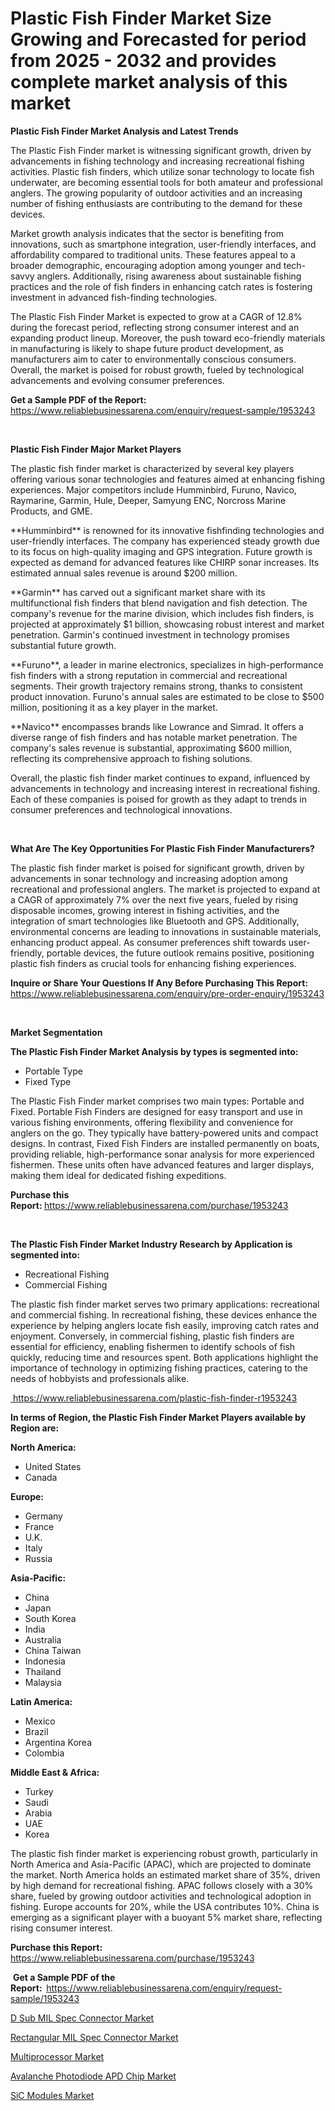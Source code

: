 <p><h1>Plastic Fish Finder Market Size Growing and Forecasted for period from 2025 - 2032 and provides complete market analysis of this market</h1></p><p><strong>Plastic Fish Finder Market Analysis and Latest Trends</strong></p>
<p><p>The Plastic Fish Finder market is witnessing significant growth, driven by advancements in fishing technology and increasing recreational fishing activities. Plastic fish finders, which utilize sonar technology to locate fish underwater, are becoming essential tools for both amateur and professional anglers. The growing popularity of outdoor activities and an increasing number of fishing enthusiasts are contributing to the demand for these devices.</p><p>Market growth analysis indicates that the sector is benefiting from innovations, such as smartphone integration, user-friendly interfaces, and affordability compared to traditional units. These features appeal to a broader demographic, encouraging adoption among younger and tech-savvy anglers. Additionally, rising awareness about sustainable fishing practices and the role of fish finders in enhancing catch rates is fostering investment in advanced fish-finding technologies.</p><p>The Plastic Fish Finder Market is expected to grow at a CAGR of 12.8% during the forecast period, reflecting strong consumer interest and an expanding product lineup. Moreover, the push toward eco-friendly materials in manufacturing is likely to shape future product development, as manufacturers aim to cater to environmentally conscious consumers. Overall, the market is poised for robust growth, fueled by technological advancements and evolving consumer preferences.</p></p>
<p><strong>Get a Sample PDF of the Report:&nbsp;</strong> <a href="https://www.reliablebusinessarena.com/enquiry/request-sample/1953243?utm_campaign=2106&utm_medium=2&utm_source=Github&utm_content=ia&utm_term=06022025&utm_id=plastic-fish-finder">https://www.reliablebusinessarena.com/enquiry/request-sample/1953243</a></p>
<p>&nbsp;</p>
<p><strong>Plastic Fish Finder Major Market Players</strong></p>
<p><p>The plastic fish finder market is characterized by several key players offering various sonar technologies and features aimed at enhancing fishing experiences. Major competitors include Humminbird, Furuno, Navico, Raymarine, Garmin, Hule, Deeper, Samyung ENC, Norcross Marine Products, and GME.</p><p>**Humminbird** is renowned for its innovative fishfinding technologies and user-friendly interfaces. The company has experienced steady growth due to its focus on high-quality imaging and GPS integration. Future growth is expected as demand for advanced features like CHIRP sonar increases. Its estimated annual sales revenue is around $200 million.</p><p>**Garmin** has carved out a significant market share with its multifunctional fish finders that blend navigation and fish detection. The company's revenue for the marine division, which includes fish finders, is projected at approximately $1 billion, showcasing robust interest and market penetration. Garmin's continued investment in technology promises substantial future growth.</p><p>**Furuno**, a leader in marine electronics, specializes in high-performance fish finders with a strong reputation in commercial and recreational segments. Their growth trajectory remains strong, thanks to consistent product innovation. Furuno's annual sales are estimated to be close to $500 million, positioning it as a key player in the market.</p><p>**Navico** encompasses brands like Lowrance and Simrad. It offers a diverse range of fish finders and has notable market penetration. The company's sales revenue is substantial, approximating $600 million, reflecting its comprehensive approach to fishing solutions.</p><p>Overall, the plastic fish finder market continues to expand, influenced by advancements in technology and increasing interest in recreational fishing. Each of these companies is poised for growth as they adapt to trends in consumer preferences and technological innovations.</p></p>
<p>&nbsp;</p>
<p><strong>What Are The Key Opportunities For Plastic Fish Finder Manufacturers?</strong></p>
<p><p>The plastic fish finder market is poised for significant growth, driven by advancements in sonar technology and increasing adoption among recreational and professional anglers. The market is projected to expand at a CAGR of approximately 7% over the next five years, fueled by rising disposable incomes, growing interest in fishing activities, and the integration of smart technologies like Bluetooth and GPS. Additionally, environmental concerns are leading to innovations in sustainable materials, enhancing product appeal. As consumer preferences shift towards user-friendly, portable devices, the future outlook remains positive, positioning plastic fish finders as crucial tools for enhancing fishing experiences.</p></p>
<p><strong>Inquire or Share Your Questions If Any Before Purchasing This Report:</strong> <a href="https://www.reliablebusinessarena.com/enquiry/pre-order-enquiry/1953243?utm_campaign=2106&utm_medium=2&utm_source=Github&utm_content=ia&utm_term=06022025&utm_id=plastic-fish-finder">https://www.reliablebusinessarena.com/enquiry/pre-order-enquiry/1953243</a></p>
<p>&nbsp;</p>
<p><strong>Market Segmentation</strong></p>
<p><strong>The Plastic Fish Finder Market Analysis by types is segmented into:</strong></p>
<p><ul><li>Portable Type</li><li>Fixed Type</li></ul></p>
<p><p>The Plastic Fish Finder market comprises two main types: Portable and Fixed. Portable Fish Finders are designed for easy transport and use in various fishing environments, offering flexibility and convenience for anglers on the go. They typically have battery-powered units and compact designs. In contrast, Fixed Fish Finders are installed permanently on boats, providing reliable, high-performance sonar analysis for more experienced fishermen. These units often have advanced features and larger displays, making them ideal for dedicated fishing expeditions.</p></p>
<p><strong>Purchase this Report:&nbsp;</strong><a href="https://www.reliablebusinessarena.com/purchase/1953243?utm_campaign=2106&utm_medium=2&utm_source=Github&utm_content=ia&utm_term=06022025&utm_id=plastic-fish-finder">https://www.reliablebusinessarena.com/purchase/1953243</a></p>
<p>&nbsp;</p>
<p><strong>The Plastic Fish Finder Market Industry Research by Application is segmented into:</strong></p>
<p><ul><li>Recreational Fishing</li><li>Commercial Fishing</li></ul></p>
<p><p>The plastic fish finder market serves two primary applications: recreational and commercial fishing. In recreational fishing, these devices enhance the experience by helping anglers locate fish easily, improving catch rates and enjoyment. Conversely, in commercial fishing, plastic fish finders are essential for efficiency, enabling fishermen to identify schools of fish quickly, reducing time and resources spent. Both applications highlight the importance of technology in optimizing fishing practices, catering to the needs of hobbyists and professionals alike.</p></p>
<p><a href="https://www.reliablebusinessarena.com/plastic-fish-finder-r1953243?utm_campaign=2106&utm_medium=2&utm_source=Github&utm_content=ia&utm_term=06022025&utm_id=plastic-fish-finder">&nbsp;https://www.reliablebusinessarena.com/plastic-fish-finder-r1953243</a></p>
<p><strong>In terms of Region, the Plastic Fish Finder Market Players available by Region are:</strong></p>
<p>
    <p> <strong> North America: </strong>
        <ul>
            <li>United States</li>
            <li>Canada</li>
        </ul>
        </p> 
    <p> <strong> Europe: </strong>
        <ul>
            <li>Germany</li>
            <li>France</li>
            <li>U.K.</li>
            <li>Italy</li>
            <li>Russia</li>
        </ul>
        </p> 
    <p> <strong> Asia-Pacific: </strong>
        <ul>
            <li>China</li>
            <li>Japan</li>
            <li>South Korea</li>
            <li>India</li>
            <li>Australia</li>
            <li>China Taiwan</li>
            <li>Indonesia</li>
            <li>Thailand</li>
            <li>Malaysia</li>
        </ul>
        </p> 
    <p> <strong> Latin America: </strong>
        <ul>
            <li>Mexico</li>
            <li>Brazil</li>
            <li>Argentina Korea</li>
            <li>Colombia</li>
        </ul>
        </p> 
    <p> <strong> Middle East & Africa: </strong>
        <ul>
            <li>Turkey</li>
            <li>Saudi</li>
            <li>Arabia</li>
            <li>UAE</li>
            <li>Korea</li>
        </ul>
    </p>
    </p>
<p><p>The plastic fish finder market is experiencing robust growth, particularly in North America and Asia-Pacific (APAC), which are projected to dominate the market. North America holds an estimated market share of 35%, driven by high demand for recreational fishing. APAC follows closely with a 30% share, fueled by growing outdoor activities and technological adoption in fishing. Europe accounts for 20%, while the USA contributes 10%. China is emerging as a significant player with a buoyant 5% market share, reflecting rising consumer interest.</p></p>
<p><strong>Purchase this Report: </strong><a href="https://www.reliablebusinessarena.com/purchase/1953243?utm_campaign=2106&utm_medium=2&utm_source=Github&utm_content=ia&utm_term=06022025&utm_id=plastic-fish-finder">https://www.reliablebusinessarena.com/purchase/1953243</a></p>
<p>&nbsp;<strong>Get a Sample PDF of the Report:&nbsp;&nbsp;</strong><a href="https://www.reliablebusinessarena.com/enquiry/request-sample/1953243?utm_campaign=2106&utm_medium=2&utm_source=Github&utm_content=ia&utm_term=06022025&utm_id=plastic-fish-finder">https://www.reliablebusinessarena.com/enquiry/request-sample/1953243</a></p>
<p><strong></strong></p>
<p><p><a href="https://www.linkedin.com/pulse/future-d-sub-mil-spec-connector-market-global-forecast-cgp8e?utm_campaign=2106&utm_medium=2&utm_source=Github&utm_content=ia&utm_term=06022025&utm_id=plastic-fish-finder">D Sub MIL Spec Connector Market</a></p><p><a href="https://www.linkedin.com/pulse/global-rectangular-mil-spec-connector-market-size-2025-2032-ycbae?utm_campaign=2106&utm_medium=2&utm_source=Github&utm_content=ia&utm_term=06022025&utm_id=plastic-fish-finder">Rectangular MIL Spec Connector Market</a></p><p><a href="https://www.linkedin.com/pulse/amacro-overview-forecast-cagr-94-multiprocessor-marketfor-bn5we?utm_campaign=2106&utm_medium=2&utm_source=Github&utm_content=ia&utm_term=06022025&utm_id=plastic-fish-finder">Multiprocessor Market</a></p><p><a href="https://www.linkedin.com/pulse/estimating-size-growth-potential-avalanche-photodiode-apd-fvqie?utm_campaign=2106&utm_medium=2&utm_source=Github&utm_content=ia&utm_term=06022025&utm_id=plastic-fish-finder">Avalanche Photodiode APD Chip Market</a></p><p><a href="https://www.linkedin.com/pulse/exploring-sic-modules-market-size-share-revenue-anticipated-9jvre?utm_campaign=2106&utm_medium=2&utm_source=Github&utm_content=ia&utm_term=06022025&utm_id=plastic-fish-finder">SiC Modules Market</a></p></p>